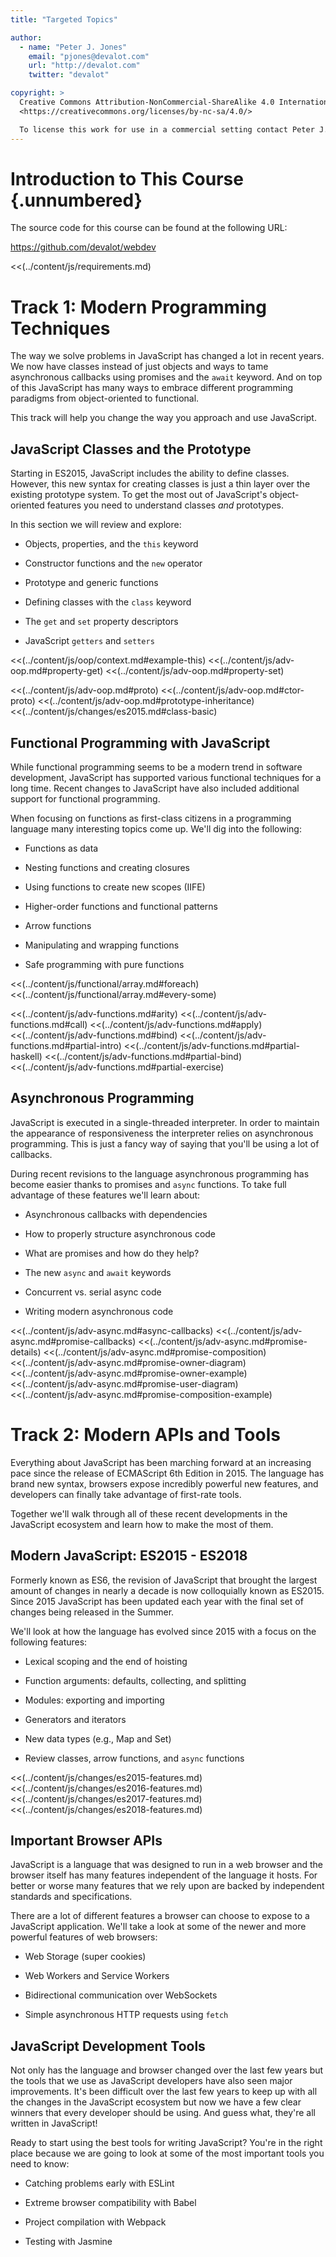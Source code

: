 ```yaml
---
title: "Targeted Topics"

author:
  - name: "Peter J. Jones"
    email: "pjones@devalot.com"
    url: "http://devalot.com"
    twitter: "devalot"

copyright: >
  Creative Commons Attribution-NonCommercial-ShareAlike 4.0 International Public License:
  <https://creativecommons.org/licenses/by-nc-sa/4.0/>

  To license this work for use in a commercial setting contact Peter J. Jones.
---
```


# Introduction to This Course {.unnumbered}

The source code for this course can be found at the following URL:

<https://github.com/devalot/webdev>

<<(../content/js/requirements.md)

Track 1: Modern Programming Techniques
========================================

The way we solve problems in JavaScript has changed a lot in recent
years.  We now have classes instead of just objects and ways to tame
asynchronous callbacks using promises and the `await` keyword.  And on
top of this JavaScript has many ways to embrace different programming
paradigms from object-oriented to functional.

This track will help you change the way you approach and use
JavaScript.

JavaScript Classes and the Prototype
------------------------------------

Starting in ES2015, JavaScript includes the ability to define classes.
However, this new syntax for creating classes is just a thin layer
over the existing prototype system.  To get the most out of
JavaScript's object-oriented features you need to understand classes
*and* prototypes.

In this section we will review and explore:

  * Objects, properties, and the `this` keyword

  * Constructor functions and the `new` operator

  * Prototype and generic functions

  * Defining classes with the `class` keyword

  * The `get` and `set` property descriptors

  * JavaScript `getters` and `setters`


<<(../content/js/oop/context.md#example-this)
<<(../content/js/adv-oop.md#property-get)
<<(../content/js/adv-oop.md#property-set)

<!-- FIXME: using Object.create() -->

<<(../content/js/adv-oop.md#proto)
<<(../content/js/adv-oop.md#ctor-proto)
<<(../content/js/adv-oop.md#prototype-inheritance)
<<(../content/js/changes/es2015.md#class-basic)

<!-- FIXME: Generic functions -->
<!-- FIXME: Static class methods -->
<!-- FIXME: get and set descriptors -->
<!-- FIXME: getters and setters in classes -->
<!-- FIXME: functions and this gotcha (alias, bind, arrow) -->

Functional Programming with JavaScript
--------------------------------------

While functional programming seems to be a modern trend in software
development, JavaScript has supported various functional techniques
for a long time.  Recent changes to JavaScript have also included
additional support for functional programming.

When focusing on functions as first-class citizens in a programming
language many interesting topics come up.  We'll dig into the
following:

  * Functions as data

  * Nesting functions and creating closures

  * Using functions to create new scopes (IIFE)

  * Higher-order functions and functional patterns

  * Arrow functions

  * Manipulating and wrapping functions

  * Safe programming with pure functions

<!-- FIXME: Three ways to write functions -->
<!-- FIXME: Functions as data -->
<!-- FIXME: Closures -->
<!-- FIXME: New functions for thier scope -->

<<(../content/js/functional/array.md#foreach)
<<(../content/js/functional/array.md#every-some)

<!-- FIXME: better filter example -->
<!-- FIXME: better map example -->

<<(../content/js/adv-functions.md#arity)
<<(../content/js/adv-functions.md#call)
<<(../content/js/adv-functions.md#apply)
<<(../content/js/adv-functions.md#bind)
<<(../content/js/adv-functions.md#partial-intro)
<<(../content/js/adv-functions.md#partial-haskell)
<<(../content/js/adv-functions.md#partial-bind)
<<(../content/js/adv-functions.md#partial-exercise)

<!-- FIXME: pure functions -->

Asynchronous Programming
------------------------

JavaScript is executed in a single-threaded interpreter.  In order to
maintain the appearance of responsiveness the interpreter relies on
asynchronous programming.  This is just a fancy way of saying that
you'll be using a lot of callbacks.

During recent revisions to the language asynchronous programming has
become easier thanks to promises and `async` functions.  To take full
advantage of these features we'll learn about:

  * Asynchronous callbacks with dependencies

  * How to properly structure asynchronous code

  * What are promises and how do they help?

  * The new `async` and `await` keywords

  * Concurrent vs. serial async code

  * Writing modern asynchronous code

<!-- FIXME: Why async? Intro to the runtime -->

<<(../content/js/adv-async.md#async-callbacks)
<<(../content/js/adv-async.md#promise-callbacks)
<<(../content/js/adv-async.md#promise-details)
<<(../content/js/adv-async.md#promise-composition)
<<(../content/js/adv-async.md#promise-owner-diagram)
<<(../content/js/adv-async.md#promise-owner-example)
<<(../content/js/adv-async.md#promise-user-diagram)
<<(../content/js/adv-async.md#promise-composition-example)

Track 2: Modern APIs and Tools
================================

Everything about JavaScript has been marching forward at an increasing
pace since the release of ECMAScript 6th Edition in 2015.  The
language has brand new syntax, browsers expose incredibly powerful new
features, and developers can finally take advantage of first-rate
tools.

Together we'll walk through all of these recent developments in the
JavaScript ecosystem and learn how to make the most of them.


Modern JavaScript: ES2015 - ES2018
----------------------------------

Formerly known as ES6, the revision of JavaScript that brought the
largest amount of changes in nearly a decade is now colloquially known
as ES2015.  Since 2015 JavaScript has been updated each year with the
final set of changes being released in the Summer.

We'll look at how the language has evolved since 2015 with a focus on
the following features:

  * Lexical scoping and the end of hoisting

  * Function arguments: defaults, collecting, and splitting

  * Modules: exporting and importing

  * Generators and iterators

  * New data types (e.g., Map and Set)

  * Review classes, arrow functions, and `async` functions

<<(../content/js/changes/es2015-features.md)
<<(../content/js/changes/es2016-features.md)
<<(../content/js/changes/es2017-features.md)
<<(../content/js/changes/es2018-features.md)

Important Browser APIs
----------------------

JavaScript is a language that was designed to run in a web browser and
the browser itself has many features independent of the language it
hosts.  For better or worse many features that we rely upon are backed
by independent standards and specifications.

There are a lot of different features a browser can choose to expose
to a JavaScript application.  We'll take a look at some of the newer
and more powerful features of web browsers:

  * Web Storage (super cookies)

  * Web Workers and Service Workers

  * Bidirectional communication over WebSockets

  * Simple asynchronous HTTP requests using `fetch`

JavaScript Development Tools
----------------------------

Not only has the language and browser changed over the last few years
but the tools that we use as JavaScript developers have also seen
major improvements.  It's been difficult over the last few years to
keep up with all the changes in the JavaScript ecosystem but now we
have a few clear winners that every developer should be using.  And
guess what, they're all written in JavaScript!

Ready to start using the best tools for writing JavaScript?  You're in
the right place because we are going to look at some of the most
important tools you need to know:

  * Catching problems early with ESLint

  * Extreme browser compatibility with Babel

  * Project compilation with Webpack

  * Testing with Jasmine
